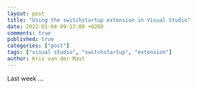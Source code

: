 ```yaml
---
layout: post
title: "Using the switchstartup extension in Visual Studio"
date: 2022-01-04 09:17:00 +0200
comments: true
published: true
categories: ["post"]
tags: ["visual studio", "switchstartup", "extension"]
author: Kris van der Mast
---
```

Last week ...